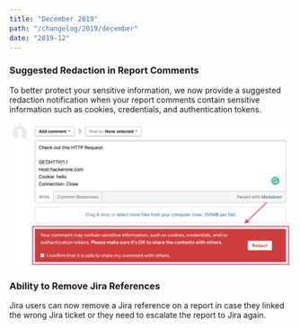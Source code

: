 ```yaml
---
title: "December 2019"
path: "/changelog/2019/december"
date: "2019-12"
---
```


### Suggested Redaction in Report Comments
To better protect your sensitive information, we now provide a suggested redaction notification when your report comments contain sensitive information such as cookies, credentials, and authentication tokens.

![redaction notification](./images/dec_2019_redaction_notification.png)

### Ability to Remove Jira References
Jira users can now remove a Jira reference on a report in case they linked the wrong Jira ticket or they need to escalate the report to Jira again. 
